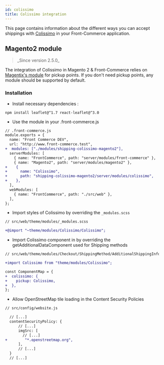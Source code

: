 ```yaml
---
id: colissimo
title: Colissimo integration
---
```


This page contains information about the different ways you can accept shippings with [Colissimo](https://www.laposte.fr/colissimo) in your Front-Commerce application.

## Magento2 module

<blockquote class="feature--new">
_Since version 2.5.0_
</blockquote>

The integration of Colissimo in Magento 2 & Front-Commerce relies on [Magentix's module](https://colissimo.magentix.fr/magento-2/) for pickup points. If you don't need pickup points, any module should be supported by default.

### Installation

- Install necessary dependencies :

```shell
npm install leaflet@^1.7 react-leaflet@^3.0
```

- Use the module in your .front-commerce.js

```diff
// .front-commerce.js
module.exports = {
  name: "Front Commerce DEV",
  url: "http://www.front-commerce.test",
+  modules: ["./modules/shipping-colissimo-magento2"],
  serverModules: [
    { name: "FrontCommerce", path: "server/modules/front-commerce" },
    { name: "Magento2", path: "server/modules/magento2" },
+    {
+      name: "Colissimo",
+      path: "shipping-colissimo-magento2/server/modules/colissimo",
+    },
  ],
  webModules: [
    { name: "FrontCommerce", path: "./src/web" },
  ],
};
```

- Import styles of Colissimo by overriding the `_modules.scss`

```diff
// src/web/theme/modules/_modules.scss

+@import "~theme/modules/Colissimo/Colissimo";
```

- Import Colissimo component in by overriding the getAdditionalDataComponent used for Shipping methods

```diff
// src/web/theme/modules/Checkout/ShippingMethod/AdditionalShippingInformation/getAdditionalDataComponent.js

+import Colissimo from "theme/modules/Colissimo";

const ComponentMap = {
+  colissimo: {
+    pickup: Colissimo,
+  },
};

```

- Allow OpenStreetMap tile loading in the Content Security Policies

```diff
// src/config/website.js

  // [...]
  contentSecurityPolicy: {
      // [...]
      imgSrc: [
        // [...]
+        "*.openstreetmap.org",
      ],
      // [...]
  }
  // [...]
```
